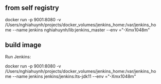 ## from self registry
docker run -p 9001:8080 -v /Users/nghiahuynh/projects/docker_volumes/jenkins_home:/var/jenkins_home --name jenkins nghiahuynh/lib:jenkins_master --env ="-Xmx1048m"

## build image
Run Jenkins:

docker run -p 9001:8080 -v /Users/nghiahuynh/projects/docker_volumes/jenkins_home:/var/jenkins_home --name jenkins jenkins/jenkins:lts-jdk11 --env ="-Xmx1048m"